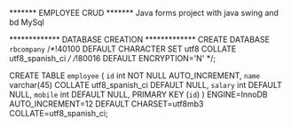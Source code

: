 ******* EMPLOYEE CRUD *******
Java forms project with java swing and bd MySql

************* DATABASE CREATION *************
CREATE DATABASE `rbcompany` /*!40100 DEFAULT CHARACTER SET utf8 COLLATE utf8_spanish_ci */ /*!80016 DEFAULT ENCRYPTION='N' */;

CREATE TABLE `employee` (
`id` int NOT NULL AUTO_INCREMENT,
`name` varchar(45) COLLATE utf8_spanish_ci DEFAULT NULL,
`salary` int DEFAULT NULL,
`mobile` int DEFAULT NULL,
PRIMARY KEY (`id`)
) ENGINE=InnoDB AUTO_INCREMENT=12 DEFAULT CHARSET=utf8mb3 COLLATE=utf8_spanish_ci;